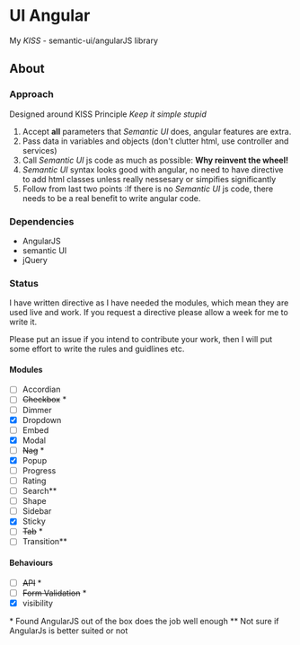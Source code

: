 # UI Angular

My _KISS_ -  semantic-ui/angularJS library

## About

### Approach

Designed around KISS Principle _Keep it simple stupid_

1. Accept __all__ parameters that _Semantic UI_ does, angular features are extra.
2. Pass data in variables and objects (don't clutter html, use controller and services)
3. Call _Semantic UI_ js code as much as possible: __Why reinvent the wheel!__
4. _Semantic UI_ syntax looks good with angular, no need to have directive to add html classes unless really nessesary or simpifies significantly
5. Follow from last two points :If there is no _Semantic UI_ js code, there needs to be a real benefit to write angular code.

### Dependencies

- AngularJS
- semantic UI
- jQuery


### Status

I have written directive as I have needed the modules, which mean they are used live and work. If you request a directive please allow a week for me to write it.

Please put an issue if you intend to contribute your work, then I will put some effort to write the rules and guidlines etc.

#### Modules
- [ ] Accordian
- [ ] ~~Checkbox~~ *
- [ ] Dimmer
- [x] Dropdown
- [ ] Embed
- [x] Modal
- [ ] ~~Nag~~ *
- [x] Popup
- [ ] Progress
- [ ] Rating
- [ ] Search**
- [ ] Shape
- [ ] Sidebar
- [x] Sticky
- [ ] ~~Tab~~ *
- [ ] Transition**

#### Behaviours
- [ ] ~~API~~ *
- [ ] ~~Form Validation~~ *
- [x] visibility
   
\* Found AngularJS out of the box does the job well enough
\** Not sure if AngularJs is better suited or not 



